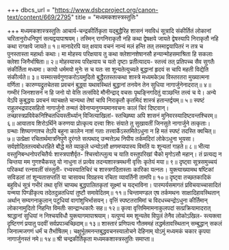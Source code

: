 +++
dbcs_url = "https://www.dsbcproject.org/canon-text/content/669/2795"
title = "मध्यमकशास्त्रस्तुतिः"

+++
मध्यमकशास्त्रस्तुतिः
आचार्य-चन्द्रकीर्तिकृता
यद्बुद्धैरिह शासनं नवविधं सूत्रादि संकीर्तितं 
लोकानां चरितानुरोधनिपुणं सत्यद्वयापाश्रयम्। 
तस्मिन् रागनिराकृतौ नहि कथा द्वेषक्षये जायते 
द्वेषस्यापि निराकृतौ नहि कथा रागक्षये जायते॥ १॥
मानादेरपि यत् क्षयाय वचनं नान्यं मलं हन्ति तत् 
तस्माद्वयापितरं न तत्र च पुनस्तास्ता महार्थाः कथाः। 
मा मोहस्य परिक्षयाय तु कथा क्लेशानशेषानसौ 
हन्यान्मोहसमाश्रिता हि सकलाः क्लेशा जिनैर्भाषिताः॥ २॥
मोहस्यास्य परिक्षयाय च यतो दृष्टाः प्रतीत्यादय-
स्तत्त्वं तत् प्रतिपच्च सैव सुगतैः संकीर्तिता मध्यमा। 
कायो धर्ममयो मुनेः स च यतः सा शून्यतेत्युच्यते 
बुद्धानां हृदयं स चापि महती विद्येति संकीर्त्यते॥ ३॥
यस्मात्सर्वगुणाकरोऽयमुदितो बुद्धैरतस्तत्कथा 
शास्त्रे मध्यमकेऽथ विस्तरतरा मुख्यात्मना वर्णिता। 
कारुण्यद्रुतचेतसा प्रवचनं बुद्ध्वा यथावस्थितं 
बुद्धानां तनयेन तेन सुधिया नागार्जुनेनादरात्॥ ४॥
गम्भीरं जिनशासनं न हि जनो यो वेत्ति तत्संविदे 
मौनीन्द्राद् वचसः पृथङ्‍निगदितुं वाञ्छन्ति तत्त्वं च ये। 
अन्ये येऽपि कुबुद्धयः प्रवचनं व्याचक्षते चान्यथा 
तेषां चापि निराकृतौ कृतमिदं शास्त्रं हतान्तर्द्वयम्॥ ५॥
स्पष्टं राहुलभद्रपादसहितो नागार्जुनो तन्मतं 
देवेनाप्यनुगम्यमानवचनः कालं चिरं दिष्टवान्। 
तच्छास्त्रप्रविवेकनिश्चितधियस्तीर्थ्यान् विजित्याखिलां-
स्तच्छिष्या अपि शासनं मुनिवरस्यादिष्टवन्तश्चिरम्॥ ६॥
आयाताय शिरोऽर्थिंने करुणया प्रोत्कृत्य दत्त्वा शिरः 
संयाते तु सुखावतीं जिनसुते नागार्जुने तत्कृताः। 
ग्रन्थाः शिष्यगणाश्च तेऽपि बहुना कालेन नाशं गताः 
तत्त्वार्केऽस्तमितेऽधुना न हि मतं स्पष्टं तदस्ति क्वचित्॥ ७॥
उत्प्रेक्षा रचितार्थमात्रनिपुणे दुरंगते सत्पथाद् 
उन्मत्तेऽथ निपीय तर्कमदिरां लोकेऽधुना भूयसा। 
सर्वज्ञोदिततत्त्वबोधरहिते बौद्धे मते व्याकुले 
धन्योऽसौ क्षणमप्यपास्य विमतिं यः शून्यतां गाहते॥ ८॥
भीत्या वस्तुनिबन्धनोपरचितैर्यः शास्त्रपाशैर्वृत-
श्चित्त्वोत्प्लुत्य च याति वस्तुपरिखां चैको मृगोऽसौ महान्। 
तं प्रत्यद्य न चिन्तया मम गुणश्चैकस्तु यो नाधुना 
तं प्रत्येव तदन्यशास्त्रमथनी वृत्तिः कृतेयं मया॥ ९॥
दृष्ट्वा सूत्रसमुच्चयं परिकथां रत्नावलीं संस्तुती-
रभ्यस्यातिचिरं च शास्त्रगदितास्ताः कारिका यत्नतः। 
युक्त्याख्यामथ षष्टिकां सविडलां तां शून्यतासप्ततिं
या चासावथ विग्रहस्य रचिता व्यावर्तिनी तामपि॥ १०॥
दृष्ट्वा तच्छतकादिकं बहुविधं सूत्रं गभीरं तथा 
वृत्तिं चाप्यथ बुद्धपालितकृतां सूक्ष्मां च यद्भाविना। 
पारम्पर्यसमागतं प्रविचयाच्चासादितं यन्मया 
पिण्डीकृत्य तदेतदुन्नतधियां तुष्टौ समावेदितम्॥ ११॥
चिन्तामण्डल एष तर्कमथनः साक्षादिहावस्थितान् 
अर्थान् सम्यगनाकुलान् पटुधियां वागांशुभिर्भासयन्। 
वृत्तिं स्पष्टतरामिमां च विदधच्चन्द्रोऽधुना कीर्तिमान् 
लोकानामुदितो निहन्ति विमतीः सान्द्रान्धकारैः सह॥ १२॥
कृत्वा वृत्तिमिमामनाकुलपदां सत्प्रक्रियामादरात् 
श्राद्धानां सुधियां न निश्चयविधौ युक्त्यागमापाश्रयाम्। 
यत्पुण्यं मम शून्यतेव विपुलं तेनैव लोकोऽखिल-
स्त्यक्त्वा दृष्टिगणं प्रयातु पदवीं सर्वप्रपञ्चच्छिदाम्॥ १३॥
शास्तारं प्रणिपत्य गौतममहं तद्धर्मतावस्थितान् 
सम्बुद्धान् सकलं जिनात्मजगणं धर्मं च तैर्भाषितम्। 
चक्षुर्भूतमनन्तबुद्धवचनस्यालोचने देहिनाम् 
योऽमुं मध्यमकं चकार कृपया नागार्जुनस्तं नमे॥ १४॥
श्री चन्द्रकीर्तिकृता मध्यमकशास्त्रस्तुतिः समाप्ता॥
